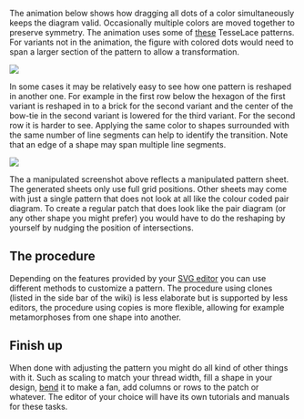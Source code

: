 The animation below shows how dragging all dots of a color simultaneously keeps the diagram valid.
Occasionally multiple colors are moved together to preserve symmetry.
The animation uses some of [these](https://d-bl.github.io/GroundForge/sheet.html?patch=5831%20-4-7;checker&patch=68%20-4;checker&patch=B-C-%20---5%20C-B-%20-5--;checker&patch=-4-7%205---%20-C-B%203158;bricks&patch=5-O-E-%20-E-5-O%205-O-E-;bricks) TesseLace patterns.
For variants not in the animation, the figure with colored dots would need to span a larger section of the pattern to allow a transformation. 

![](https://raw.githubusercontent.com/wiki/d-bl/GroundForge/animation/GIFCreator-me.gif)

In some cases it may be relatively easy to see how one pattern is reshaped in another one. For example in the first row below the hexagon of the first variant is reshaped in to a brick for the second variant and the center of the bow-tie in the second variant is lowered for the third variant. For the second row it is harder to see. Applying the same color to shapes surrounded with the same number of line segments can help to identify the transition. Note that an edge of a shape may span multiple line segments.

[GroundForge]: https://d-bl.github.io/GroundForge/
[patterns]: https://github.com/d-bl/GroundForge/tree/gh-pages/patterns

![](https://raw.githubusercontent.com/wiki/d-bl/GroundForge/images/reshape.png)

The a manipulated screenshot above reflects a manipulated pattern sheet. The generated sheets only use full grid positions. Other sheets may come with just a single pattern that does not look at all like the colour coded pair diagram. To create a regular patch that does look like the pair diagram (or any other shape you might prefer) you would have to do the reshaping by yourself by nudging the position of intersections.


The procedure
-------------

Depending on the features provided by your [SVG editor] you can use different methods to customize a pattern.
The procedure using clones (listed in the side bar of the wiki) is less elaborate but is supported by less editors, the procedure using copies is more flexible, allowing for example metamorphoses from one shape into another. 

[SVG editor]: https://en.wikipedia.org/wiki/Comparison_of_vector_graphics_editors#File_format_support


Finish up
---------

When done with adjusting the pattern you might do all kind of other things with it. Such as scaling to match your thread width, fill a shape in your design, [bend] it to make a fan, add columns or rows to the patch or whatever. The editor of your choice will have its own tutorials and manuals for these tasks. 

[bend]: http://tavmjong.free.fr/INKSCAPE/MANUAL/html/Paths-LivePathEffects-BendTool.html
